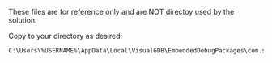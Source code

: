 These files are for reference only and are NOT directoy used by the solution.

Copy to your directory as desired:

```
C:\Users\%USERNAME%\AppData\Local\VisualGDB\EmbeddedDebugPackages\com.sysprogs.esp32.core\share\openocd\scripts\interface
```

